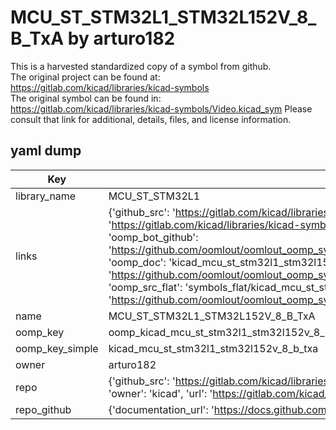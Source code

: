 # MCU_ST_STM32L1_STM32L152V_8_B_TxA by arturo182  
This is a harvested standardized copy of a symbol from github.  
The original project can be found at:  
https://gitlab.com/kicad/libraries/kicad-symbols  
The original symbol can be found in:
https://gitlab.com/kicad/libraries/kicad-symbols/Video.kicad_sym
Please consult that link for additional, details, files, and license information.  
## yaml dump  
| Key | Value |  
| --- | --- |  
| library_name | MCU_ST_STM32L1 |  
| links | {'github_src': 'https://gitlab.com/kicad/libraries/kicad-symbols/Video.kicad_sym', 'github_src_repo': 'https://gitlab.com/kicad/libraries/kicad-symbols', 'oomp_bot': 'kicad_mcu_st_stm32l1_stm32l152v_8_b_txa/working', 'oomp_bot_github': 'https://github.com/oomlout/oomlout_oomp_symbol_bot/tree/main/kicad_mcu_st_stm32l1_stm32l152v_8_b_txa/working', 'oomp_doc': 'kicad_mcu_st_stm32l1_stm32l152v_8_b_txa/working', 'oomp_doc_github': 'https://github.com/oomlout/oomlout_oomp_symbol_doc/tree/main/kicad_mcu_st_stm32l1_stm32l152v_8_b_txa/working', 'oomp_src_flat': 'symbols_flat/kicad_mcu_st_stm32l1_stm32l152v_8_b_txa/working', 'oomp_src_flat_github': 'https://github.com/oomlout/oomlout_oomp_symbol_src/tree/main/kicad_mcu_st_stm32l1_stm32l152v_8_b_txa/working'} |  
| name | MCU_ST_STM32L1_STM32L152V_8_B_TxA |  
| oomp_key | oomp_kicad_mcu_st_stm32l1_stm32l152v_8_b_txa |  
| oomp_key_simple | kicad_mcu_st_stm32l1_stm32l152v_8_b_txa |  
| owner | arturo182 |  
| repo | {'github_src': 'https://gitlab.com/kicad/libraries/kicad-symbols/Video.kicad_sym', 'name': 'libraries/kicad-symbols', 'owner': 'kicad', 'url': 'https://gitlab.com/kicad/libraries/kicad-symbols'} |  
| repo_github | {'documentation_url': 'https://docs.github.com/rest/repos/repos#get-a-repository', 'message': 'Not Found'} |  

